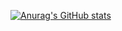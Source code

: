 [![Anurag's GitHub stats](https://github-readme-stats.vercel.app/api?username=alvaromm6556&show_icons=true&theme=radical)](https://github.com/anuraghazra/github-readme-stats)
